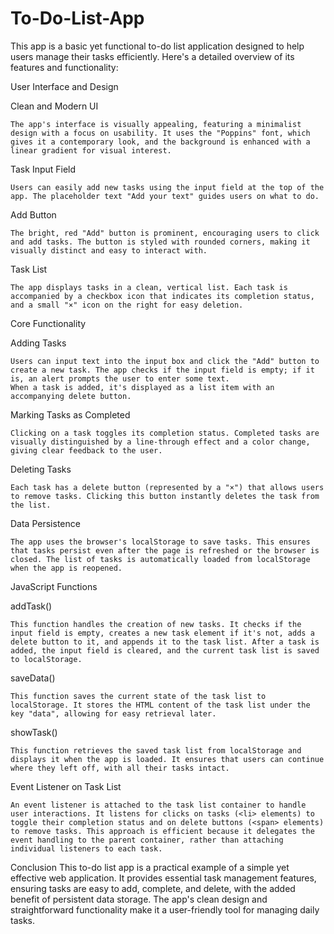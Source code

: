 # To-Do-List-App

This app is a basic yet functional to-do list application designed to help users manage their tasks efficiently. Here's a detailed overview of its features and functionality:

User Interface and Design

  Clean and Modern UI 
  
    The app's interface is visually appealing, featuring a minimalist design with a focus on usability. It uses the "Poppins" font, which gives it a contemporary look, and the background is enhanced with a linear gradient for visual interest.
    
  Task Input Field 
  
    Users can easily add new tasks using the input field at the top of the app. The placeholder text "Add your text" guides users on what to do.

  Add Button
  
    The bright, red "Add" button is prominent, encouraging users to click and add tasks. The button is styled with rounded corners, making it visually distinct and easy to interact with.
  
  Task List
  
    The app displays tasks in a clean, vertical list. Each task is accompanied by a checkbox icon that indicates its completion status, and a small "×" icon on the right for easy deletion.

Core Functionality

  Adding Tasks

    Users can input text into the input box and click the "Add" button to create a new task. The app checks if the input field is empty; if it is, an alert prompts the user to enter some text.
    When a task is added, it's displayed as a list item with an accompanying delete button.

  Marking Tasks as Completed

    Clicking on a task toggles its completion status. Completed tasks are visually distinguished by a line-through effect and a color change, giving clear feedback to the user.

  Deleting Tasks

    Each task has a delete button (represented by a "×") that allows users to remove tasks. Clicking this button instantly deletes the task from the list.

  Data Persistence

    The app uses the browser's localStorage to save tasks. This ensures that tasks persist even after the page is refreshed or the browser is closed. The list of tasks is automatically loaded from localStorage when the app is reopened.

JavaScript Functions

  addTask()

    This function handles the creation of new tasks. It checks if the input field is empty, creates a new task element if it's not, adds a delete button to it, and appends it to the task list. After a task is added, the input field is cleared, and the current task list is saved to localStorage.
    
  saveData()

    This function saves the current state of the task list to localStorage. It stores the HTML content of the task list under the key "data", allowing for easy retrieval later.

  showTask()

    This function retrieves the saved task list from localStorage and displays it when the app is loaded. It ensures that users can continue where they left off, with all their tasks intact.

  Event Listener on Task List

    An event listener is attached to the task list container to handle user interactions. It listens for clicks on tasks (<li> elements) to toggle their completion status and on delete buttons (<span> elements) to remove tasks. This approach is efficient because it delegates the event handling to the parent container, rather than attaching individual listeners to each task.
    
Conclusion
This to-do list app is a practical example of a simple yet effective web application. It provides essential task management features, ensuring tasks are easy to add, complete, and delete, with the added benefit of persistent data storage. The app's clean design and straightforward functionality make it a user-friendly tool for managing daily tasks.
